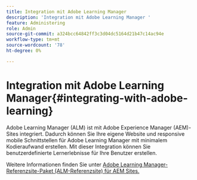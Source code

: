 ```yaml
---
title: Integration mit Adobe Learning Manager
description: 'Integration mit Adobe Learning Manager '
feature: Administering
role: Admin
source-git-commit: a324bcc64842ff3c3d04dc5164d21b47c14ac94e
workflow-type: tm+mt
source-wordcount: '78'
ht-degree: 0%

---
```


# Integration mit Adobe Learning Manager{#integrating-with-adobe-learning}

Adobe Learning Manager (ALM) ist mit Adobe Experience Manager (AEM)-Sites integriert. Dadurch können Sie Ihre eigene Website und responsive mobile Schnittstellen für Adobe Learning Manager mit minimalem Kodieraufwand erstellen. Mit dieser Integration können Sie benutzerdefinierte Lernerlebnisse für Ihre Benutzer erstellen.

Weitere Informationen finden Sie unter [Adobe Learning Manager-Referenzsite-Paket (ALM-Referenzsite) für AEM Sites.](https://helpx.adobe.com/learning-manager/adobe-learning-manager-integration-aem.html)
